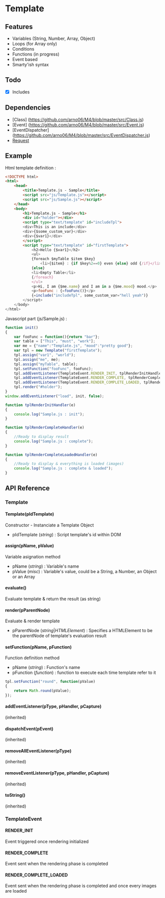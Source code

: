 Template
===========

Features
------------
* Variables (String, Number, Array, Object)
* Loops (for Array only)
* Conditions
* Functions (in progress)
* Event based
* Smarty'ish syntax

Todo
------------
* [x] Includes

Dependencies
------------
* [Class] (https://github.com/arno06/M4/blob/master/src/Class.js)
* [Event] (https://github.com/arno06/M4/blob/master/src/Event.js)
* [EventDispatcher] (https://github.com/arno06/M4/blob/master/src/EventDispatcher.js)
* [Request](http://github.com/arno06/Request)

Example
------------
Html template definition :

```html
<!DOCTYPE html>
<html>
	<head>
		<title>Template.js - Sample</title>
		<script src="js/Template.js"></script>
		<script src="js/Sample.js"></script>
	</head>
	<body>
		<h1>Template.js - Sample</h1>
		<div id="holder"></div>
		<script type="text/template" id="includeTpl">
		<div>This is an include</div>
		<div>{$some_custom_var}</div>
		<div>{$var1}</div>
		</script>
		<script type="text/template" id="firstTemplate">
			<h2>Hello {$var1}</h2>
			<ul>
			{foreach $myTable $item $key}
				<li>{$item} : {if $key%2==0} even {else} odd {/if}</li>
			{else}
			<li>Empty Table</li>
			{/foreach}
			</ul>
			<p>Hi, I am {$me.name} and I am in a {$me.mood} mood.</p>
			<p>fooFunc : {=fooFunc()}</p>
			{=include("includeTpl", some_custom_var="hell yeah")}
		</script>
	</body>
</html>
```
Javascript part (js/Sample.js) :

```js
function init()
{
	var fooFunc = function(){return "bar"};
	var table = ["This", "must", "work"];
	var me = {"name":"Template.js", "mood":"pretty good"};
	var tpl = new Template("firstTemplate");
	tpl.assign("var1", "world");
	tpl.assign("me", me);
	tpl.assign("myTable", table);
	tpl.setFunction("fooFunc", fooFunc);
	tpl.addEventListener(TemplateEvent.RENDER_INIT, tplRenderInitHandler, false);
	tpl.addEventListener(TemplateEvent.RENDER_COMPLETE, tplRenderCompleteHandler, false);
	tpl.addEventListener(TemplateEvent.RENDER_COMPLETE_LOADED, tplRenderCompleteLoadedHandler, false);
	tpl.render("#holder");
}
window.addEventListener("load", init, false);

function tplRenderInitHandler(e)
{
	console.log("Sample.js : init");
}

function tplRenderCompleteHandler(e)
{
	//Ready to display result
	console.log("Sample.js : complete");
}

function tplRenderCompleteLoadedHandler(e)
{
	//Ready to display & everything is loaded (images)
	console.log("Sample.js : complete & loaded");
}
```

API Reference
-------------
### Template
#### Template(pIdTemplate)
Constructor - Instanciate a Template Object

* pIdTemplate (*string*) : Script template's id within DOM

#### assign(pName, pValue)
Variable asignation method

* pName (*string*) : Variable's name
* pValue (*misc*) : Variable's value, could be a String, a Number, an Object or an Array

#### evaluate()
Evaluate template & return the result (as string)

#### render(pParentNode)
Evaluate & render template

* pParentNode (*string*|*HTMLElement*) : Specifies a HTMLElement to be the parentNode of template's evaluation result

#### setFunction(pName, pFunction)
Function definition method

* pName (*string*) : Function's name
* pFunction (*function*) : function to execute each time template refer to it
```js
tpl.setFunction("round", function(pValue)
{
	return Math.round(pValue);
});
```

#### addEventListener(pType, pHandler, pCapture)
(inherited) 

#### dispatchEvent(pEvent)
(inherited) 

#### removeAllEventListener(pType)
(inherited) 

#### removeEventListener(pType, pHandler, pCapture)
(inherited) 

#### toString()
(inherited) 

### TemplateEvent
#### RENDER_INIT
Event triggered once rendering initialized

#### RENDER_COMPLETE
Event sent when the rendering phase is completed

#### RENDER_COMPLETE_LOADED
Event sent when the rendering phase is completed and once every images are loaded
